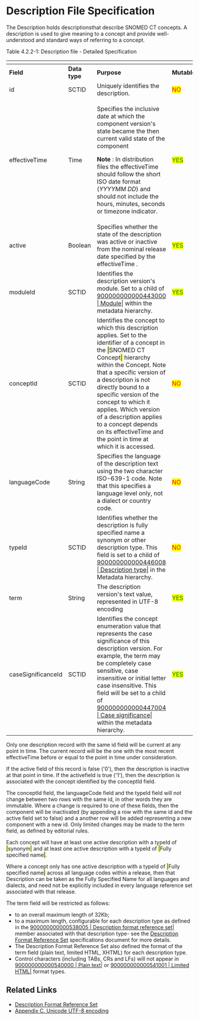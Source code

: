# Description File Specification

The Description holds descriptionsthat describe SNOMED CT concepts. A description is used to give meaning to a concept and provide well-understood and standard ways of referring to a concept.

Table 4.2.2-1: Description file - Detailed Specification

<table data-header-hidden><thead><tr><th width="141.578125"></th><th width="98.09375"></th><th width="274.84765625"></th><th width="90.16796875"></th><th width="141.29296875"></th></tr></thead><tbody><tr><td><strong>Field</strong></td><td><strong>Data type</strong></td><td><strong>Purpose</strong></td><td><strong>Mutable</strong></td><td><strong>Part of Primary Key</strong></td></tr><tr><td>id</td><td>SCTID</td><td>Uniquely identifies the description.</td><td><mark style="color:red;">NO</mark></td><td><mark style="color:green;">YES</mark><br>(Full/Snapshot)</td></tr><tr><td>effectiveTime</td><td>Time</td><td><p>Specifies the inclusive date at which the component version's state became the then current valid state of the component</p><p><strong>Note</strong> : In distribution files the effectiveTime should follow the short ISO date format (<em>YYYYMM DD</em>) and should not include the hours, minutes, seconds or timezone indicator.</p></td><td><mark style="color:green;">YES</mark></td><td><p><mark style="color:green;">YES</mark> </p><p>(Full)</p><p><mark style="color:green;">Optional</mark> (Snapshot)</p></td></tr><tr><td>active</td><td>Boolean</td><td>Specifies whether the state of the description was active or inactive from the nominal release date specified by the effectiveTime .</td><td><mark style="color:green;">YES</mark></td><td><mark style="color:red;">NO</mark></td></tr><tr><td>moduleId</td><td>SCTID</td><td>Identifies the description version's module. Set to a child of <a href="http://snomed.info/id/900000000000443000">900000000000443000 | Module|</a> within the metadata hierarchy.</td><td><mark style="color:green;">YES</mark></td><td><mark style="color:red;">NO</mark></td></tr><tr><td>conceptId</td><td>SCTID</td><td>Identifies the concept to which this description applies. Set to the identifier of a concept in the <mark style="color:blue;">|</mark>SNOMED CT Concept<mark style="color:blue;">|</mark> hierarchy within the Concept. Note that a specific version of a description is not directly bound to a specific version of the concept to which it applies. Which version of a description applies to a concept depends on its effectiveTime and the point in time at which it is accessed.</td><td><mark style="color:red;">NO</mark></td><td><mark style="color:red;">NO</mark></td></tr><tr><td>languageCode</td><td>String</td><td>Specifies the language of the description text using the two character ISO-639-1 code. Note that this specifies a language level only, not a dialect or country code.</td><td><mark style="color:red;">NO</mark></td><td><mark style="color:red;">NO</mark></td></tr><tr><td>typeId</td><td>SCTID</td><td>Identifies whether the description is fully specified name a synonym or other description type. This field is set to a child of <a href="http://snomed.info/id/900000000000446008">900000000000446008 | Description type|</a> in the Metadata hierarchy.</td><td><mark style="color:red;">NO</mark></td><td><mark style="color:red;">NO</mark></td></tr><tr><td>term</td><td>String</td><td>The description version's text value, represented in UTF-8 encoding</td><td><mark style="color:green;">YES</mark></td><td><mark style="color:red;">NO</mark></td></tr><tr><td>caseSignificanceId</td><td>SCTID</td><td>Identifies the concept enumeration value that represents the case significance of this description version. For example, the term may be completely case sensitive, case insensitive or initial letter case insensitive. This field will be set to a child of <a href="http://snomed.info/id/900000000000447004">900000000000447004 | Case significance|</a> within the metadata hierarchy.</td><td><mark style="color:green;">YES</mark></td><td><mark style="color:red;">NO</mark></td></tr></tbody></table>

Only one description record with the same id field will be current at any point in time. The current record will be the one with the most recent effectiveTime before or equal to the point in time under consideration.

If the active field of this record is false ('0'), then the description is inactive at that point in time. If the activefield is true ('1'), then the description is associated with the concept identified by the conceptId field.

The conceptId field, the languageCode field and the typeId field will not change between two rows with the same id, in other words they are immutable. Where a change is required to one of these fields, then the component will be inactivated (by appending a row with the same id and the active field set to false) and a another row will be added representing a new component with a new id. Only limited changes may be made to the term field, as defined by editorial rules.

Each concept will have at least one active description with a typeId of <mark style="color:blue;">|</mark>synonym<mark style="color:blue;">|</mark> and at least one active description with a typeId of <mark style="color:blue;">|</mark>Fully specified name<mark style="color:blue;">|</mark>.

Where a concept only has one active description with a typeId of <mark style="color:blue;">|</mark>Fully specified name<mark style="color:blue;">|</mark> across all language codes within a release, then that Description can be taken as the Fully Specified Name for all languages and dialects, and need not be explicitly included in every language reference set associated with that release.

The term field will be restricted as follows:

* to an overall maximum length of 32Kb;
* to a maximum length, configurable for each description type as defined in the [900000000000538005 | Description format reference set|](http://snomed.info/id/900000000000538005) member associated with that description type- see the [Description Format Reference Set](<../../../5 reference-set-release-files-specification/5.2 reference-set-types/5.2.4 metadata-reference-sets/5.2.4.3-description-format-reference-set.md>) specifications document for more details.
* The Description Format Reference Set also defined the format of the term field (plain text, limited HTML, XHTML) for each description type.
* Control characters (including TABs, CRs and LFs) will not appear in [900000000000540000 | Plain text|](http://snomed.info/id/900000000000540000) or [900000000000541001 | Limited HTML|](http://snomed.info/id/900000000000541001) format types.

## Related Links

* [Description Format Reference Set](<../../../5 reference-set-release-files-specification/5.2 reference-set-types/5.2.4 metadata-reference-sets/5.2.4.3-description-format-reference-set.md>)
* [Appendix C. Unicode UTF-8 encoding](../../../appendixes/appendix-c-unicode-utf-8-encoding/)

